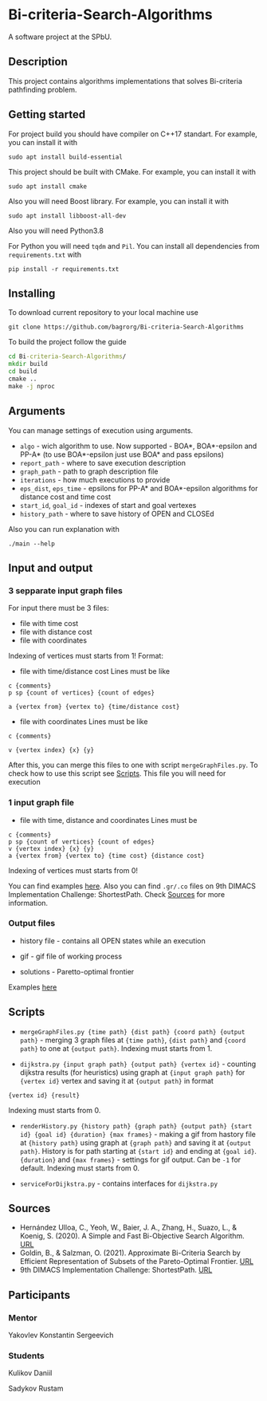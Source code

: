 # Bi-criteria-Search-Algorithms
A software project at the SPbU.

## Description 
This project contains algorithms implementations that solves Bi-criteria pathfinding problem.


## Getting started
For project build you should have compiler on C++17 standart.
For example, you can install it with 
```
sudo apt install build-essential 
```
This project should be built with CMake.
For example, you can install it with
```
sudo apt install cmake
```
Also you will need Boost library.
For example, you can install it with
```
sudo apt install libboost-all-dev   
```

Also you will need Python3.8

For Python you will need `tqdm` and `Pil`. You can install all dependencies from `requirements.txt` with
```
pip install -r requirements.txt
```


## Installing

To download current repository to your local machine use
```
git clone https://github.com/bagrorg/Bi-criteria-Search-Algorithms
```

To build the project follow the guide
```cmd
cd Bi-criteria-Search-Algorithms/
mkdir build
cd build
cmake ..
make -j nproc
```

## Arguments
You can manage settings of execution using arguments.

+ `algo` - wich algorithm to use. Now supported - BOA*, BOA*-epsilon and PP-A* (to use BOA*-epsilon just use BOA* and pass epsilons)
+ `report_path` - where to save execution description
+ `graph_path` - path to graph description file
+ `iterations` - how much executions to provide
+ `eps_dist`, `eps_time` - epsilons for PP-A* and BOA*-epsilon algorithms for distance cost and time cost
+ `start_id`, `goal_id` - indexes of start and goal vertexes
+ `history_path` - where to save history of OPEN and CLOSEd

Also you can run explanation with 
```
./main --help
```

## Input and output
### 3 sepparate input graph files
For input there must be 3 files:
+ file with time cost
+ file with distance cost
+ file with coordinates

Indexing of vertices must starts from 1!
Format:
+ file with time/distance cost
Lines must be like
```
c {comments}
p sp {count of vertices} {count of edges}

a {vertex from} {vertex to} {time/distance cost}
```

+ file with coordinates
Lines must be like
```
c {comments}

v {vertex index} {x} {y}
```

After this, you can merge this files to one with script `mergeGraphFiles.py`. To check how to use this script see [Scripts](#scripts). This file you will need for execution

### 1 input graph file
+ file with time, distance and coordinates
Lines must be
```
c {comments}
p sp {count of vertices} {count of edges}
v {vertex index} {x} {y}
a {vertex from} {vertex to} {time cost} {distance cost}
```
Indexing of vertices must starts from 0!

You can find examples [here](https://github.com/bagrorg/Bi-criteria-Search-Algorithms/tree/master/Examples/Graphs). Also you can find `.gr/.co` files on 9th DIMACS Implementation Challenge: ShortestPath. Check [Sources](#sources) for more information.

### Output files

+ history file - contains all OPEN states while an execution

+ gif - gif file of working process

+ solutions - Paretto-optimal frontier

Examples [here](todo)
## Scripts
+ `mergeGraphFiles.py {time path} {dist path} {coord path} {output path}` - merging 3 graph files at `{time path}`, `{dist path}` and `{coord path}` to one at `{output path}`. Indexing must starts from 1.


+ `dijkstra.py {input graph path} {output path} {vertex id}` - counting dijkstra results (for heuristics) using graph at `{input graph path}` for `{vertex id}` vertex and saving it at `{output path}` in format
```
{vertex id} {result}
```
Indexing must starts from 0.
+ `renderHistory.py {history path} {graph path} {output path} {start id} {goal id} {duration} {max frames}` - making a gif from hastory file at `{history path}` using graph at `{graph path}` and saving it at `{output path}`. History is for path starting at `{start id}` and ending at `{goal id}`. `{duration}` and `{max frames}` - settings for gif output. Can be `-1` for default. Indexing must starts from 0.

+ `serviceForDijkstra.py` - contains interfaces for `dijkstra.py`

## Sources
+ Hernández Ulloa, C., Yeoh, W., Baier, J. A., Zhang, H., Suazo, L., & Koenig, S. (2020). A Simple and Fast Bi-Objective Search Algorithm. [URL](https://ojs.aaai.org//index.php/ICAPS/article/view/6655)
+ Goldin, B., & Salzman, O. (2021). Approximate Bi-Criteria Search by Efficient Representation of Subsets of the Pareto-Optimal Frontier. [URL](https://ojs.aaai.org/index.php/ICAPS/article/view/15957)
+ 9th DIMACS Implementation Challenge: ShortestPath. [URL](http://users.diag.uniroma1.it/challenge9/download.shtml)
## Participants
### Mentor
Yakovlev Konstantin Sergeevich
### Students
Kulikov Daniil

Sadykov Rustam
